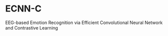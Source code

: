 # ECNN-C
EEG-based Emotion Recognition via Efficient Convolutional Neural Network and Contrastive Learning

